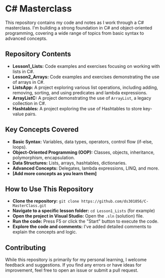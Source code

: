 # C# Masterclass

This repository contains my code and notes as I work through a C# masterclass. 
I'm building a strong foundation in C# and object-oriented programming, covering a wide range of topics from basic syntax to advanced concepts.


## Repository Contents

* **Lesson1_Lists:**  Code examples and exercises focusing on working with lists in C#.
* **Lesson2_Arrays:** Code examples and exercises demonstrating the use of arrays in C#.
* **ListsApp:**  A project exploring various list operations, including adding, removing, sorting, and using predicates and lambda expressions.
* **ArrayListC:**  A project demonstrating the use of `ArrayList`, a legacy collection in C#.
* **Hashtables:** A project exploring the use of Hashtables to store key-value pairs.


## Key Concepts Covered

* **Basic Syntax:** Variables, data types, operators, control flow (if-else, loops).
* **Object-Oriented Programming (OOP):** Classes, objects, inheritance, polymorphism, encapsulation.
* **Data Structures:** Lists, arrays, hashtables, dictionaries.
* **Advanced Concepts:** Delegates, lambda expressions, LINQ, and more.
* **[Add more concepts as you learn them]**

## How to Use This Repository

* **Clone the repository:** `git clone https://github.com/ds301056/C-MasterClass.git`
* **Navigate to a specific lesson folder:** `cd Lesson1_Lists` (for example)
* **Open the project in Visual Studio:** Open the `.sln` (solution) file.
* **Run the code:** Press F5 or click the "Start" button to execute the code.
* **Explore the code and comments:**  I've added detailed comments to explain the concepts and logic.

## Contributing

While this repository is primarily for my personal learning, I welcome feedback and suggestions. If you find any errors or have ideas for improvement, feel free to open an issue or submit a pull request.

